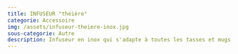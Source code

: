 ```yaml
---
title: INFUSEUR "théière"
categorie: Accessoire
img: /assets/infuseur-theiere-inox.jpg
sous-categorie: Autre
description: Infuseur en inox qui s'adapte à toutes les tasses et mugs.
---
```


